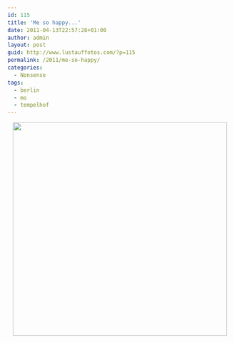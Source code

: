 ```yaml
---
id: 115
title: 'Me so happy...'
date: 2011-04-13T22:57:28+01:00
author: admin
layout: post
guid: http://www.lustauffotos.com/?p=115
permalink: /2011/me-so-happy/
categories:
  - Nonsense
tags:
  - berlin
  - mo
  - tempelhof
---
```

<p style="text-align: center;">
  <img class="aligncenter size-full wp-image-116" title="mo" src="/files/2011/04/IMG_0211.jpg" alt="" width="480" height="480" srcset="/files/2011/04/IMG_0211.jpg 600w, /files/2011/04/IMG_0211-150x150.jpg 150w, /files/2011/04/IMG_0211-300x300.jpg 300w" sizes="(max-width: 480px) 100vw, 480px" />
</p>